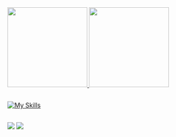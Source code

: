 <div align="left">
  <a href="https://github.com/devpdro">
  <img height="180em" src="https://github-readme-stats.vercel.app/api?username=devpdro&show_icons=true&theme=dark&include_all_commits=true&count_private=true" />
  <img height="180em" src="https://github-readme-stats.vercel.app/api/top-langs/?username=devpdro&layout=compact&langs_count=7&theme=dark" />
</div>

## 

[![My Skills](https://skillicons.dev/icons?i=html,css,bootstrap,js,ts,react,sass,figma,styledcomponents,tailwind,redux,nextjs,nodejs,express,mysql,postgresql,linux,docker,vercel,materialui,npm,mongodb,vite,jest,postman,vscode,github,git,babel,aws)](https://skillicons.dev)

## 

<div>
  <a href="https://www.linkedin.com/in/victor-hugo-pedro/" target="_blank"><img src="https://img.shields.io/badge/-LinkedIn-%230077B5?style=for-the-badge&logo=linkedin&logoColor=white" target="_blank"></a> 
  <a href = "mailto:victorh.pedr@gmail.com"><img src="https://img.shields.io/badge/-Gmail-c14438?style=for-the-badge&logo=gmail&logoColor=white" target="_blank"></a>
</div>

